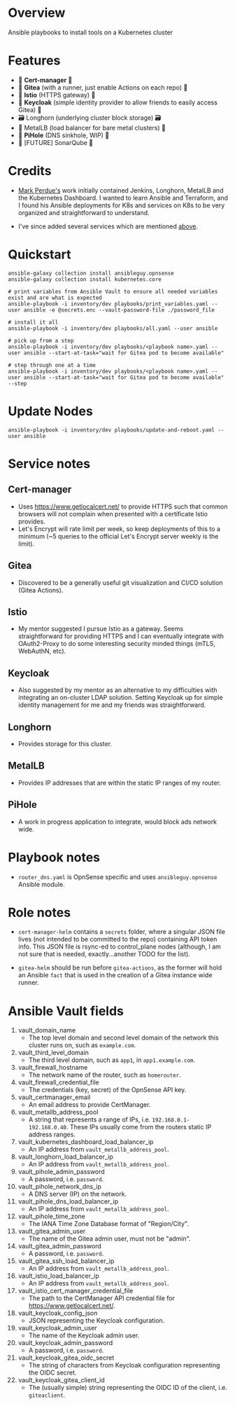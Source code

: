 # Overview
Ansible playbooks to install tools on a Kubernetes cluster

# Features
- :scroll: **Cert-manager** :scroll:
- :hammer: **Gitea** (with a runner, just enable Actions on each repo) :hammer:
- :door: **Istio** (HTTPS gateway) :door:
- :closed_lock_with_key: **Keycloak** (simple identity provider to allow friends to easily access Gitea) :closed_lock_with_key:
- 🗃️ Longhorn (underlying cluster block storage) 🗃️
- :metal: MetalLB (load balancer for bare metal clusters) :metal:
- 🛑 **PiHole** (DNS sinkhole, WIP) 🛑
- 🚧 [FUTURE] SonarQube 🚧

# Credits
- [Mark Perdue's](https://github.com/markperdue/homelab-ansible) work initially contained Jenkins, Longhorn, MetalLB and the Kubernetes Dashboard.  I wanted to learn Ansible and Terraform, and I found his Ansible deployments for K8s and services on K8s to be very organized and straightforward to understand. 

- I've since added several services which are mentioned [above](#features).

# Quickstart
```
ansible-galaxy collection install ansibleguy.opnsense
ansible-galaxy collection install kubernetes.core

# print variables from Ansible Vault to ensure all needed variables exist and are what is expected
ansible-playbook -i inventory/dev playbooks/print_variables.yaml --user ansible -e @secrets.enc --vault-password-file ./password_file

# install it all
ansible-playbook -i inventory/dev playbooks/all.yaml --user ansible

# pick up from a step
ansible-playbook -i inventory/dev playbooks/<playbook name>.yaml --user ansible --start-at-task="wait for Gitea pod to become available"

# step through one at a time
ansible-playbook -i inventory/dev playbooks/<playbook name>.yaml --user ansible --start-at-task="wait for Gitea pod to become available" --step
```

# Update Nodes
```
ansible-playbook -i inventory/dev playbooks/update-and-reboot.yaml --user ansible
```

# Service notes

## Cert-manager

- Uses https://www.getlocalcert.net/ to provide HTTPS such that common browsers will not complain when presented with a certificate Istio provides.
- Let's Encrypt will rate limit per week, so keep deployments of this to a minimum (~5 queries to the official Let's Encrypt server weekly is the limit). 

## Gitea

- Discovered to be a generally useful git visualization and CI/CD solution (Gitea Actions).

## Istio

- My mentor suggested I pursue Istio as a gateway.  Seems straightforward for providing HTTPS and I can eventually integrate with OAuth2-Proxy to do some interesting security minded things (mTLS, WebAuthN, etc).

## Keycloak

- Also suggested by my mentor as an alternative to my difficulties with integrating an on-cluster LDAP solution.  Setting Keycloak up for simple identity management for me and my friends was straightforward.

## Longhorn

- Provides storage for this cluster.

## MetalLB

- Provides IP addresses that are within the static IP ranges of my router.

## PiHole

- A work in progress application to integrate, would block ads network wide.

# Playbook notes

- `router_dns.yaml` is OpnSense specific and uses `ansibleguy.opnsense` Ansible module.

# Role notes

- `cert-manager-helm` contains a `secrets` folder, where a singular JSON file lives (not intended to be committed to the repo) containing API token info.  This JSON file is rsync-ed to control_plane nodes (although, I am not sure that is needed, exactly...another TODO for the list).

- `gitea-helm` should be run before `gitea-actions`, as the former will hold an Ansible `fact` that is used in the creation of a Gitea instance wide runner.

# Ansible Vault fields

1. vault_domain_name
    - The top level domain and second level domain of the network this cluster runs on, such as `example.com`.
2. vault_third_level_domain
    - The third level domain, such as `app1`, in `app1.example.com`.
3. vault_firewall_hostname
    - The network name of the router, such as `homerouter`.
5. vault_firewall_credential_file
    - The credentials (key, secret) of the OpnSense API key.
6. vault_certmanager_email
    - An email address to provide CertManager.
7. vault_metallb_address_pool
    - A string that represents a range of IPs, i.e. `192.168.0.1-192.168.0.40`.  These IPs usually come from the routers static IP address ranges.
8. vault_kubernetes_dashboard_load_balancer_ip
    - An IP address from `vault_metallb_address_pool`.
9. vault_longhorn_load_balancer_ip
    - An IP address from `vault_metallb_address_pool`.
10. vault_pihole_admin_password
    - A password, i.e. `password`.
11. vault_pihole_network_dns_ip
    - A DNS server (IP) on the network.
12. vault_pihole_dns_load_balancer_ip
    - An IP address from `vault_metallb_address_pool`.
13. vault_pihole_time_zone
    - The IANA Time Zone Database format of "Region/City".
14. vault_gitea_admin_user
    - The name of the Gitea admin user, must not be "admin".
15. vault_gitea_admin_password
    - A password, i.e. `password`.
16. vault_gitea_ssh_load_balancer_ip
    - An IP address from `vault_metallb_address_pool`.
17. vault_istio_load_balancer_ip
    - An IP address from `vault_metallb_address_pool`.
18. vault_istio_cert_manager_credential_file
    - The path to the CertManager API credential file for https://www.getlocalcert.net/.
19. vault_keycloak_config_json
    - JSON representing the Keycloak configuration.
20. vault_keycloak_admin_user
    - The name of the Keycloak admin user.
21. vault_keycloak_admin_password
    - A password, i.e. `password`.
22. vault_keycloak_gitea_oidc_secret
    - The string of characters from Keycloak configuration representing the OIDC secret.
23. vault_keycloak_gitea_client_id
    - The (usually simple) string representing the OIDC ID of the client, i.e. `giteaclient`.
